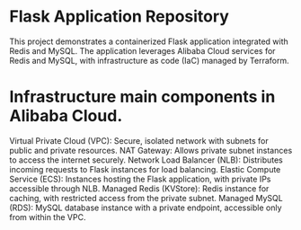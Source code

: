 # Flask Application Repository
This project demonstrates a containerized Flask application integrated with Redis and MySQL. The application leverages Alibaba Cloud services for Redis and MySQL, with infrastructure as code (IaC) managed by Terraform.


# Infrastructure main components in Alibaba Cloud.

Virtual Private Cloud (VPC): Secure, isolated network with subnets for public and private resources.
NAT Gateway: Allows private subnet instances to access the internet securely.
Network Load Balancer (NLB): Distributes incoming requests to Flask instances for load balancing.
Elastic Compute Service (ECS): Instances hosting the Flask application, with private IPs accessible through NLB.
Managed Redis (KVStore): Redis instance for caching, with restricted access from the private subnet.
Managed MySQL (RDS): MySQL database instance with a private endpoint, accessible only from within the VPC.
